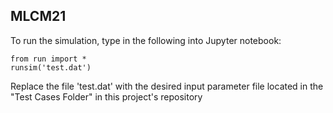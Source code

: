 ## MLCM21
To run the simulation, type in the following into Jupyter notebook:
```shell
from run import *
runsim('test.dat')
```

Replace the file 'test.dat' with the desired input parameter file located in the "Test Cases Folder" in this project's repository

